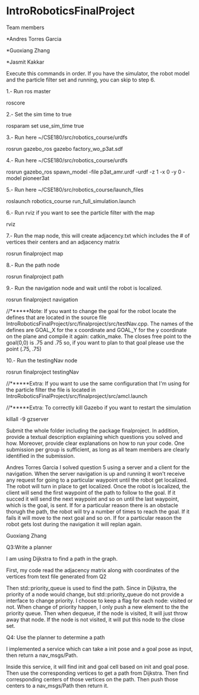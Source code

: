 # IntroRoboticsFinalProject

Team members

  *Andres Torres Garcia

  *Guoxiang Zhang

  *Jasmit Kakkar

Execute this commands in order. If you have the simulator, the robot model and the particle filter set and running, you can skip to step 6.

1.- Run ros master

roscore

2.- Set the sim time to true

rosparam set use_sim_time true

3.- Run here ~/CSE180/src/robotics_course/urdfs

rosrun gazebo_ros  gazebo factory_wo_p3at.sdf

4.- Run here ~/CSE180/src/robotics_course/urdfs

rosrun gazebo_ros spawn_model -file p3at_amr.urdf -urdf -z 1  -x 0 -y 0 -model pioneer3at

5.- Run here ~/CSE180/src/robotics_course/launch_files

roslaunch robotics_course run_full_simulation.launch

6.- Run rviz if you want to see the particle filter with the map

rviz

7.- Run the map node, this will create adjacency.txt which includes the # of vertices their centers and an adjacency matrix

rosrun finalproject map

8.- Run the path node

rosrun finalproject path

9.- Run the navigation node and wait until the robot is localized.

rosrun finalproject navigation

//******Note: If you want to change the goal for the robot locate the defines that are located in the source file IntroRoboticsFinalProject/src/finalproject/src/testNav.cpp. The names of the defines are GOAL_X for the x coordinate and GOAL_Y for the y coordinate on the plane and compile it again: catkin_make. The closes free point to the goal(0,0) is .75 and .75 so, if you want to plan to that goal please use the point (.75, .75)

10.- Run the testingNav node

rosrun finalproject testingNav

//******Extra: If you want to use the same configuration that I'm using for the particle filter the file is located in IntroRoboticsFinalProject/src/finalproject/src/amcl.launch

//******Extra: To correctly kill Gazebo if you want to restart the simulation

killall -9 gzserver

Submit the whole folder including the package finalproject. In addition, provide a textual description explaining which questions you solved and how. Moreover, provide clear explanations on how to run your code. One submission per group is sufficient, as long as all team members are clearly identified in the submission.

Andres Torres Garcia
I solved question 5 using a server and a client for the navigation. When the server navigation is up and running it won't receive any request for going to a particular waypoint until the robot get localized. The robot will turn in place to get localized. Once the robot is localized, the client will send the first waypoint of the path to follow to the goal. If it succed it will send the next waypoint and so on until the last waypoint, which is the goal, is sent. If for a particular reason there is an obstacle thorugh the path, the robot will try a number of times to reach the goal. If it fails it will move to the next goal and so on. If for a particular reason the robot gets lost during the navigation it will replan again.

Guoxiang Zhang

Q3:Write a planner

I am using Dijkstra to find a path in the graph. 

First, my code read the adjacency matrix along with coordinates of the vertices from text file generated from Q2

Then std::priority_queue is used to find the path. Since in Dijkstra, the priority of a node would change, but std::priority_queue
do not provide a interface to change priority. I choose to keep a flag for each node: visited or not. When change of priority happen,
I only push a new element to the the priority queue. Then when dequeue, if the node is visited, It will just throw away that node. 
If the node is not visited, it will put this node to the close set.

Q4: Use the planner to determine a path

I implemented a service which can take a init pose and a goal pose as input, then return a nav_msgs/Path. 

Inside this service, it will find init and goal cell based on init and goal pose. Then use the corresponding vertices to get a path from Dijkstra. Then find corresponding centers of those vertices on the path. Then push those centers to a nav_msgs/Path then return it.

